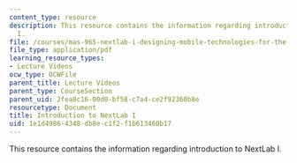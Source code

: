 ```yaml
---
content_type: resource
description: This resource contains the information regarding introduction to NextLab
  I.
file: /courses/mas-965-nextlab-i-designing-mobile-technologies-for-the-next-billion-users-fall-2008/1e1d49864348db8ec1f2f1b613460b17_MITMAS_965F08_Lec1_intro.pdf
file_type: application/pdf
learning_resource_types:
- Lecture Videos
ocw_type: OCWFile
parent_title: Lecture Videos
parent_type: CourseSection
parent_uid: 2fea8c16-00d0-bf58-c7a4-ce2f92360b8e
resourcetype: Document
title: Introduction to NextLab I
uid: 1e1d4986-4348-db8e-c1f2-f1b613460b17
---
```

This resource contains the information regarding introduction to NextLab I.

